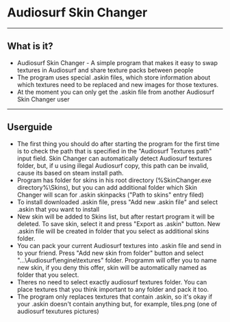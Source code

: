 # Audiosurf Skin Changer
---
## What is it?
- Audiosurf Skin Changer - A simple program that makes it easy to swap textures in Audiosurf and share texture packs between people
- The program uses special .askin files, which store information about which textures need to be replaced and new images for those textures.
- At the moment you can only get the .askin file from another Audiosurf Skin Changer user

---
## Userguide
- The first thing you should do after starting the program for the first time is to check the path that is specified in the "Audiosurf Textures path" input field. Skin Changer can automatically detect Audiosurf textures folder, but, if u using illegal Audiosurf copy, this path can be invalid, cause its based on steam install path.
- Program has folder for skins in his root directory (%SkinChanger.exe directory%\Skins), but you can add additional folder which Skin Changer will scan for .askin skinpacks ("Path to skins" entry filed)
- To install downloaded .askin file, press "Add new .askin file" and select .askin that you want to install
- New skin will be added to Skins list, but after restart program it will be deleted. To save skin, select it and press "Export as .askin" button. New .askin file will be created in folder that you select as additional skins folder.
- You can pack your current Audiosurf textures into .askin file and send in to your friend. Press "Add new skin from folder" button and select "...\Audiosurf\engine\textures" folder. Programm will offer you to name new skin, if you deny this offer, skin will be automatically named as folder that you select.
- Theres no need to select exactly audiosurf textures folder. You can place textures that you think important to any folder and pack it too. 
- The program only replaces textures that contain .askin, so it's okay if your .askin doesn't contain anything but, for example, tiles.png (one of audiosurf texutures pictures)
